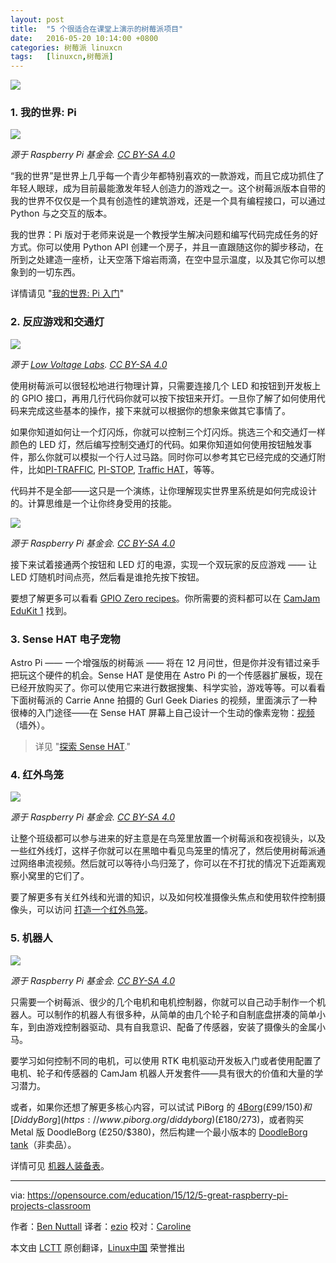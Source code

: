 ```yaml
---
layout: post
title:	"5 个很适合在课堂上演示的树莓派项目"
date:	2016-05-20 10:14:00 +0800 
categories:	树莓派 linuxcn 
tags:	[linuxcn,树莓派]
---
```



![](/Asserts/Images//attachment/album/201605/18/103457c7z4iq11izqa7i5z.png)


### 1. 我的世界: Pi


![](/Asserts/Images//attachment/album/201605/18/103459exktvufbfkeyxone.png)


*源于 Raspberry Pi 基金会. [CC BY-SA 4.0](https://creativecommons.org/licenses/by-sa/4.0/)*


“我的世界”是世界上几乎每一个青少年都特别喜欢的一款游戏，而且它成功抓住了年轻人眼球，成为目前最能激发年轻人创造力的游戏之一。这个树莓派版本自带的我的世界不仅仅是一个具有创造性的建筑游戏，还是一个具有编程接口，可以通过 Python 与之交互的版本。


我的世界：Pi 版对于老师来说是一个教授学生解决问题和编写代码完成任务的好方式。你可以使用 Python API 创建一个房子，并且一直跟随这你的脚步移动，在所到之处建造一座桥，让天空落下熔岩雨滴，在空中显示温度，以及其它你可以想象到的一切东西。


详情请见 "[我的世界: Pi 入门](https://opensource.com/life/15/5/getting-started-minecraft-pi)"


### 2. 反应游戏和交通灯


![](/Asserts/Images//attachment/album/201605/18/103500w3s1oy8gxo6y1m16.jpg)


*源于 [Low Voltage Labs](http://lowvoltagelabs.com/). [CC BY-SA 4.0](https://creativecommons.org/licenses/by-sa/4.0/)*


使用树莓派可以很轻松地进行物理计算，只需要连接几个 LED 和按钮到开发板上的 GPIO 接口，再用几行代码你就可以按下按钮来开灯。一旦你了解了如何使用代码来完成这些基本的操作，接下来就可以根据你的想象来做其它事情了。


如果你知道如何让一个灯闪烁，你就可以控制三个灯闪烁。挑选三个和交通灯一样颜色的 LED 灯，然后编写控制交通灯的代码。如果你知道如何使用按钮触发事件，那么你就可以模拟一个行人过马路。同时你可以参考其它已经完成的交通灯附件，比如[PI-TRAFFIC](http://lowvoltagelabs.com/products/pi-traffic/), [PI-STOP](http://4tronix.co.uk/store/index.php?rt=product/product&product_id=390), [Traffic HAT](https://ryanteck.uk/hats/1-traffichat-0635648607122.html)，等等。


代码并不是全部——这只是一个演练，让你理解现实世界里系统是如何完成设计的。计算思维是一个让你终身受用的技能。


![](/Asserts/Images//attachment/album/201605/18/103500a9xjmif0b4wvt0mw.png)


*源于 Raspberry Pi 基金会. [CC BY-SA 4.0](https://creativecommons.org/licenses/by-sa/4.0/)*


接下来试着接通两个按钮和 LED 灯的电源，实现一个双玩家的反应游戏 —— 让 LED 灯随机时间点亮，然后看是谁抢先按下按钮。


要想了解更多可以看看 [GPIO Zero recipes](http://pythonhosted.org/gpiozero/recipes/)。你所需要的资料都可以在 [CamJam EduKit 1](http://camjam.me/?page_id=236) 找到。


### 3. Sense HAT 电子宠物


Astro Pi —— 一个增强版的树莓派 —— 将在 12 月问世，但是你并没有错过亲手把玩这个硬件的机会。Sense HAT 是使用在 Astro Pi 的一个传感器扩展板，现在已经开放购买了。你可以使用它来进行数据搜集、科学实验，游戏等等。可以看看下面树莓派的 Carrie Anne 拍摄的 Gurl Geek Diaries 的视频，里面演示了一种很棒的入门途径——在 Sense HAT 屏幕上自己设计一个生动的像素宠物：[视频](https://youtu.be/gfRDFvEVz-w)（墙外）。



> 
> 详见 "[探索 Sense HAT](https://opensource.com/life/15/10/exploring-raspberry-pi-sense-hat)."
> 
> 
> 


### 4. 红外鸟笼


![](/Asserts/Images//attachment/album/201605/18/103500v66sy4f8cn5duycc.png)


*源于 Raspberry Pi 基金会. [CC BY-SA 4.0](https://creativecommons.org/licenses/by-sa/4.0/)*


让整个班级都可以参与进来的好主意是在鸟笼里放置一个树莓派和夜视镜头，以及一些红外线灯，这样子你就可以在黑暗中看见鸟笼里的情况了，然后使用树莓派通过网络串流视频。然后就可以等待小鸟归笼了，你可以在不打扰的情况下近距离观察小窝里的它们了。


要了解更多有关红外线和光谱的知识，以及如何校准摄像头焦点和使用软件控制摄像头，可以访问 [打造一个红外鸟笼](https://www.raspberrypi.org/learning/infrared-bird-box/)。


### 5. 机器人


![](/Asserts/Images//attachment/album/201605/18/103501n8r8qeqwtxszhh37.jpg)


*源于 Raspberry Pi 基金会. [CC BY-SA 4.0](https://creativecommons.org/licenses/by-sa/4.0/)*


只需要一个树莓派、很少的几个电机和电机控制器，你就可以自己动手制作一个机器人。可以制作的机器人有很多种，从简单的由几个轮子和自制底盘拼凑的简单小车，到由游戏控制器驱动、具有自我意识、配备了传感器，安装了摄像头的金属小马。


要学习如何控制不同的电机，可以使用 RTK 电机驱动开发板入门或者使用配置了电机、轮子和传感器的 CamJam 机器人开发套件——具有很大的价值和大量的学习潜力。


或者，如果你还想了解更多核心内容，可以试试 PiBorg 的 [4Borg](https://www.piborg.org/4borg)(£99/$150)和 [DiddyBorg](https://www.piborg.org/diddyborg)(£180/$273)，或者购买 Metal 版 DoodleBorg (£250/$380)，然后构建一个最小版本的 [DoodleBorg tank](https://www.piborg.org/doodleborg)（非卖品）。


详情可见 [机器人装备表](http://camjam.me/?page_id=1035#worksheets)。




---


via: <https://opensource.com/education/15/12/5-great-raspberry-pi-projects-classroom>


作者：[Ben Nuttall](https://opensource.com/users/bennuttall) 译者：[ezio](https://github.com/oska874) 校对：[Caroline](https://github.com/carolinewuyan)


本文由 [LCTT](https://github.com/LCTT/TranslateProject) 原创翻译，[Linux中国](https://linux.cn/) 荣誉推出
